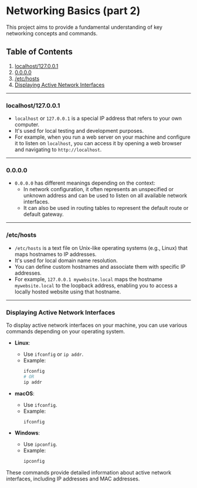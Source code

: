 # Networking Basics (part 2)

This project aims to provide a fundamental understanding of key networking concepts and commands.

## Table of Contents

1. [localhost/127.0.0.1](#localhost-127001)
2. [0.0.0.0](#0000)
3. [/etc/hosts](#etchosts)
4. [Displaying Active Network Interfaces](#displaying-active-network-interfaces)

---

### localhost/127.0.0.1

- `localhost` or `127.0.0.1` is a special IP address that refers to your own computer.
- It's used for local testing and development purposes.
- For example, when you run a web server on your machine and configure it to listen on `localhost`, you can access it by opening a web browser and navigating to `http://localhost`.

---

### 0.0.0.0

- `0.0.0.0` has different meanings depending on the context:
  - In network configuration, it often represents an unspecified or unknown address and can be used to listen on all available network interfaces.
  - It can also be used in routing tables to represent the default route or default gateway.

---

### /etc/hosts

- `/etc/hosts` is a text file on Unix-like operating systems (e.g., Linux) that maps hostnames to IP addresses.
- It's used for local domain name resolution.
- You can define custom hostnames and associate them with specific IP addresses.
- For example, `127.0.0.1 mywebsite.local` maps the hostname `mywebsite.local` to the loopback address, enabling you to access a locally hosted website using that hostname.

---

### Displaying Active Network Interfaces

To display active network interfaces on your machine, you can use various commands depending on your operating system.

- **Linux**:
  - Use `ifconfig` or `ip addr`.
  - Example:
    ```bash
    ifconfig
    # OR
    ip addr
    ```

- **macOS**:
  - Use `ifconfig`.
  - Example:
    ```bash
    ifconfig
    ```

- **Windows**:
  - Use `ipconfig`.
  - Example:
    ```bash
    ipconfig
    ```

These commands provide detailed information about active network interfaces, including IP addresses and MAC addresses.
